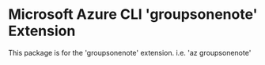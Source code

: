 Microsoft Azure CLI 'groupsonenote' Extension
==========================================

This package is for the 'groupsonenote' extension.
i.e. 'az groupsonenote'
